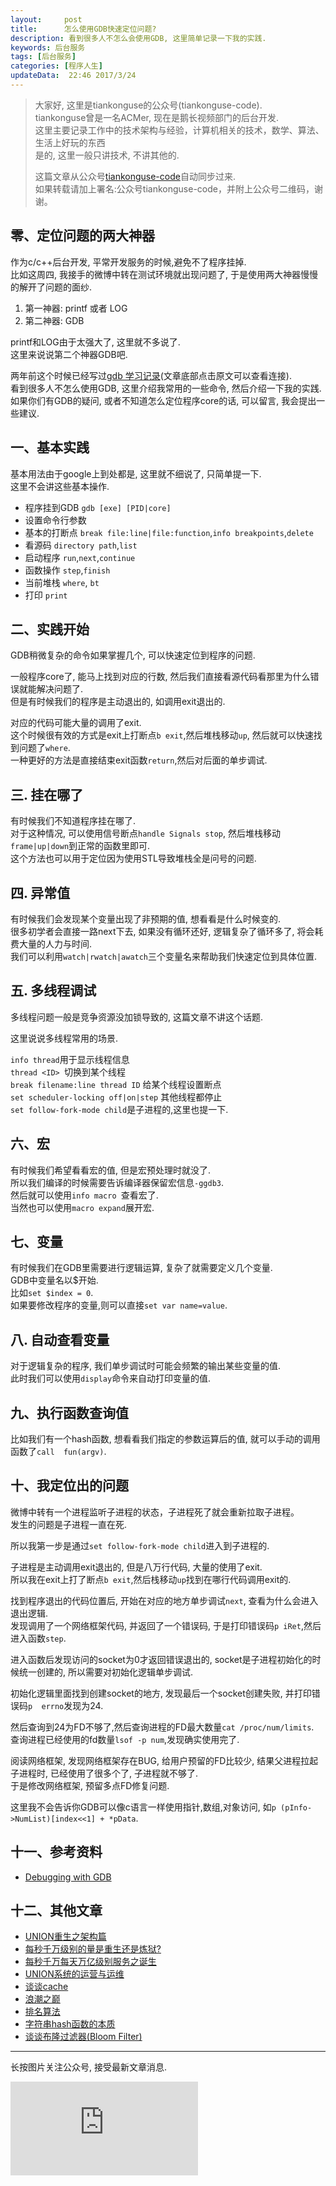 ```yaml
---
layout:     post
title:      怎么使用GDB快速定位问题?
description: 看到很多人不怎么会使用GDB, 这里简单记录一下我的实践.        
keywords: 后台服务
tags: [后台服务]
categories: [程序人生]
updateData:  22:46 2017/3/24
---
```



> 
> 大家好, 这里是tiankonguse的公众号(tiankonguse-code).   
> tiankonguse曾是一名ACMer, 现在是鹅长视频部门的后台开发.  
> 这里主要记录工作中的技术架构与经验，计算机相关的技术，数学、算法、生活上好玩的东西  
> 是的, 这里一般只讲技术, 不讲其他的.   
>
>  这篇文章从公众号[tiankonguse-code](http://mp.weixin.qq.com/s/vZoZLnUvnliBTp59JKyC3A)自动同步过来.  
>  如果转载请加上署名:公众号tiankonguse-code，并附上公众号二维码，谢谢。   
>  




## 零、定位问题的两大神器


作为c/c++后台开发, 平常开发服务的时候,避免不了程序挂掉.  
比如这周四, 我接手的微博中转在测试环境就出现问题了, 于是使用两大神器慢慢的解开了问题的面纱.   

1. 第一神器: printf 或者 LOG  
2. 第二神器: GDB  

printf和LOG由于太强大了, 这里就不多说了.  
这里来说说第二个神器GDB吧.  


两年前这个时候已经写过[gdb 学习记录](http://github.tiankonguse.com/blog/2015/03/10/gdb-study-record.html)(文章底部点击原文可以查看连接).   
看到很多人不怎么使用GDB, 这里介绍我常用的一些命令, 然后介绍一下我的实践.   
如果你们有GDB的疑问, 或者不知道怎么定位程序core的话, 可以留言, 我会提出一些建议.  


## 一、基本实践  


基本用法由于google上到处都是, 这里就不细说了, 只简单提一下.  
这里不会讲这些基本操作.  


* 程序挂到GDB  `gdb [exe] [PID|core]`  
* 设置命令行参数  
* 基本的打断点  `break file:line|file:function`,`info breakpoints`,`delete`  
* 看源码  `directory path`,`list`    
* 启动程序 `run`,`next`,`continue`  
* 函数操作 `step`,`finish`  
* 当前堆栈 `where`, `bt`  
* 打印 `print`


## 二、实践开始

GDB稍微复杂的命令如果掌握几个, 可以快速定位到程序的问题.  

一般程序core了, 能马上找到对应的行数, 然后我们直接看源代码看那里为什么错误就能解决问题了.  
但是有时候我们的程序是主动退出的, 如调用exit退出的.  

对应的代码可能大量的调用了exit.  
这个时候很有效的方式是exit上打断点`b exit`,然后堆栈移动`up`, 然后就可以快速找到问题了`where`.  
一种更好的方法是直接结束exit函数`return`,然后对后面的单步调试.  


## 三. 挂在哪了  

有时候我们不知道程序挂在哪了.  
对于这种情况, 可以使用信号断点`handle Signals stop`, 然后堆栈移动`frame|up|down`到正常的函数里即可.  
这个方法也可以用于定位因为使用STL导致堆栈全是问号的问题.  


## 四. 异常值


有时候我们会发现某个变量出现了非预期的值, 想看看是什么时候变的.  
很多初学者会直接一路next下去, 如果没有循环还好, 逻辑复杂了循环多了, 将会耗费大量的人力与时间.  
我们可以利用`watch|rwatch|awatch`三个变量名来帮助我们快速定位到具体位置.  


## 五. 多线程调试

多线程问题一般是竞争资源没加锁导致的, 这篇文章不讲这个话题.  

这里说说多线程常用的场景.  


`info thread`用于显示线程信息  
`thread <ID> `切换到某个线程  
`break filename:line thread ID` 给某个线程设置断点  
`set scheduler-locking off|on|step` 其他线程都停止  
`set follow-fork-mode child`是子进程的,这里也提一下.  


## 六、宏  

有时候我们希望看看宏的值, 但是宏预处理时就没了.  
所以我们编译的时候需要告诉编译器保留宏信息`-ggdb3`.  
然后就可以使用`info macro `查看宏了.    
当然也可以使用`macro expand`展开宏.  


## 七、变量

有时候我们在GDB里需要进行逻辑运算, 复杂了就需要定义几个变量.  
GDB中变量名以$开始.  
比如`set $index = 0`.   
如果要修改程序的变量,则可以直接`set var name=value`.  



## 八. 自动查看变量    

对于逻辑复杂的程序, 我们单步调试时可能会频繁的输出某些变量的值.  
此时我们可以使用`display`命令来自动打印变量的值.  


## 九、执行函数查询值

比如我们有一个hash函数, 想看看我们指定的参数运算后的值, 就可以手动的调用函数了`call  fun(argv)`.   


## 十、我定位出的问题  

微博中转有一个进程监听子进程的状态，子进程死了就会重新拉取子进程。  
发生的问题是子进程一直在死.  



所以我第一步是通过`set follow-fork-mode child`进入到子进程的.  


子进程是主动调用exit退出的, 但是八万行代码, 大量的使用了exit.  
所以我在exit上打了断点`b exit`,然后栈移动`up`找到在哪行代码调用exit的.  


找到程序退出的代码位置后, 开始在对应的地方单步调试`next`, 查看为什么会进入退出逻辑.  
发现调用了一个网络框架代码, 并返回了一个错误码, 于是打印错误码`p iRet`,然后进入函数`step`.  


进入函数后发现访问的socket为0才返回错误退出的, socket是子进程初始化的时候统一创建的, 所以需要对初始化逻辑单步调试.  


初始化逻辑里面找到创建socket的地方, 发现最后一个socket创建失败, 并打印错误码`p  errno`发现为24.  


然后查询到24为FD不够了,然后查询进程的FD最大数量`cat /proc/num/limits`.  
查询进程已经使用的fd数量`lsof -p num`,发现确实使用完了.   


阅读网络框架, 发现网络框架存在BUG, 给用户预留的FD比较少, 结果父进程拉起子进程时, 已经使用了很多个了, 子进程就不够了.  
于是修改网络框架, 预留多点FD修复问题.  

这里我不会告诉你GDB可以像c语言一样使用指针,数组,对象访问, 如`p (pInfo->NumList)[index<<1] + *pData`.  

## 十一、参考资料  


* [Debugging with GDB](https://sourceware.org/gdb/onlinedocs/gdb/)  



## 十二、其他文章


* [UNION重生之架构篇](http://mp.weixin.qq.com/s/jNXR7ghcG8m1YOzr59EK1g)   
* [每秒千万级别的量是重生还是炼狱?](http://mp.weixin.qq.com/s/enDLT-YE2BQWVFFm3xHjXA)   
* [每秒千万每天万亿级别服务之诞生](http://mp.weixin.qq.com/s/6taVob0DFx7K5QK-l4nmxQ)  
* [UNION系统的运营与运维](http://mp.weixin.qq.com/s/tZ1jbEFskb9OQ_tDOEb7TQ)  
* [谈谈cache](http://mp.weixin.qq.com/s/yc1ERwYtYD7q0zaAPr-7dA)  
* [浪潮之巅](http://mp.weixin.qq.com/s/znW-hoxMaWWDGAwV73SOEA)  
* [排名算法](http://mp.weixin.qq.com/s/2Y8yS89fLeb019z_TaoYhw)  
* [字符串hash函数的本质](http://mp.weixin.qq.com/s/wmtReLJvZMgml1dz88A3vg)   
* [谈谈布隆过滤器(Bloom Filter)](https://mp.weixin.qq.com/s/NpVzMT_0etlrVNvZ-YWQEQ)


<hr>

长按图片关注公众号, 接受最新文章消息.  

![](http://tiankonguse.com/lab/cloudLink/baidupan.php?url=/1915453531/4224042967.jpg)

